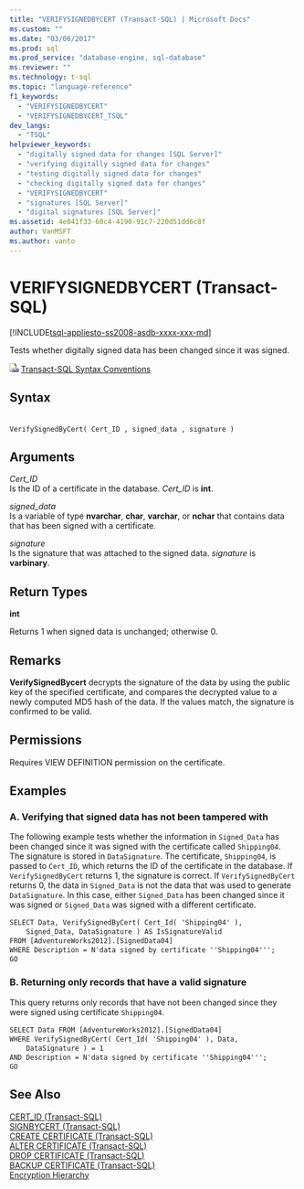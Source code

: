 ```yaml
---
title: "VERIFYSIGNEDBYCERT (Transact-SQL) | Microsoft Docs"
ms.custom: ""
ms.date: "03/06/2017"
ms.prod: sql
ms.prod_service: "database-engine, sql-database"
ms.reviewer: ""
ms.technology: t-sql
ms.topic: "language-reference"
f1_keywords: 
  - "VERIFYSIGNEDBYCERT"
  - "VERIFYSIGNEDBYCERT_TSQL"
dev_langs: 
  - "TSQL"
helpviewer_keywords: 
  - "digitally signed data for changes [SQL Server]"
  - "verifying digitally signed data for changes"
  - "testing digitally signed data for changes"
  - "checking digitally signed data for changes"
  - "VERIFYSIGNEDBYCERT"
  - "signatures [SQL Server]"
  - "digital signatures [SQL Server]"
ms.assetid: 4e041f33-60c4-4190-91c7-220d51dd6c8f
author: VanMSFT
ms.author: vanto
---
```

# VERIFYSIGNEDBYCERT (Transact-SQL)
[!INCLUDE[tsql-appliesto-ss2008-asdb-xxxx-xxx-md](../../includes/tsql-appliesto-ss2008-asdb-xxxx-xxx-md.md)]

  Tests whether digitally signed data has been changed since it was signed.  
  
 ![Topic link icon](../../database-engine/configure-windows/media/topic-link.gif "Topic link icon") [Transact-SQL Syntax Conventions](../../t-sql/language-elements/transact-sql-syntax-conventions-transact-sql.md)  
  
## Syntax  
  
```  
  
VerifySignedByCert( Cert_ID , signed_data , signature )  
```  
  
## Arguments  
 *Cert_ID*  
 Is the ID of a certificate in the database. *Cert_ID* is **int**.  
  
 *signed_data*  
 Is a variable of type **nvarchar**, **char**, **varchar**, or **nchar** that contains data that has been signed with a certificate.  
  
 *signature*  
 Is the signature that was attached to the signed data. *signature* is **varbinary**.  
  
## Return Types  
 **int**  
  
 Returns 1 when signed data is unchanged; otherwise 0.  
  
## Remarks  
 **VerifySignedBycert** decrypts the signature of the data by using the public key of the specified certificate, and compares the decrypted value to a newly computed MD5 hash of the data. If the values match, the signature is confirmed to be valid.  
  
## Permissions  
 Requires VIEW DEFINITION permission on the certificate.  
  
## Examples  
  
### A. Verifying that signed data has not been tampered with  
 The following example tests whether the information in `Signed_Data` has been changed since it was signed with the certificate called `Shipping04`. The signature is stored in `DataSignature`. The certificate, `Shipping04`, is passed to `Cert_ID`, which returns the ID of the certificate in the database. If `VerifySignedByCert` returns 1, the signature is correct. If `VerifySignedByCert` returns 0, the data in `Signed_Data` is not the data that was used to generate `DataSignature`. In this case, either `Signed_Data` has been changed since it was signed or `Signed_Data` was signed with a different certificate.  
  
```  
SELECT Data, VerifySignedByCert( Cert_Id( 'Shipping04' ),  
    Signed_Data, DataSignature ) AS IsSignatureValid  
FROM [AdventureWorks2012].[SignedData04]   
WHERE Description = N'data signed by certificate ''Shipping04''';  
GO  
```  
  
### B. Returning only records that have a valid signature  
 This query returns only records that have not been changed since they were signed using certificate `Shipping04`.  
  
```  
SELECT Data FROM [AdventureWorks2012].[SignedData04]   
WHERE VerifySignedByCert( Cert_Id( 'Shipping04' ), Data,   
    DataSignature ) = 1   
AND Description = N'data signed by certificate ''Shipping04''';  
GO  
```  
  
## See Also  
 [CERT_ID &#40;Transact-SQL&#41;](../../t-sql/functions/cert-id-transact-sql.md)   
 [SIGNBYCERT &#40;Transact-SQL&#41;](../../t-sql/functions/signbycert-transact-sql.md)   
 [CREATE CERTIFICATE &#40;Transact-SQL&#41;](../../t-sql/statements/create-certificate-transact-sql.md)   
 [ALTER CERTIFICATE &#40;Transact-SQL&#41;](../../t-sql/statements/alter-certificate-transact-sql.md)   
 [DROP CERTIFICATE &#40;Transact-SQL&#41;](../../t-sql/statements/drop-certificate-transact-sql.md)   
 [BACKUP CERTIFICATE &#40;Transact-SQL&#41;](../../t-sql/statements/backup-certificate-transact-sql.md)   
 [Encryption Hierarchy](../../relational-databases/security/encryption/encryption-hierarchy.md)  
  
  
